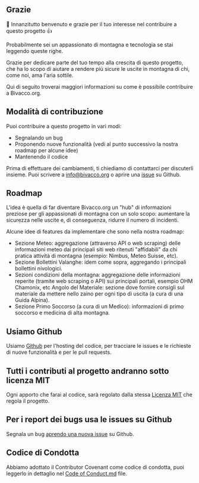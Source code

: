 ## Grazie

👋 Innanzitutto benvenuto e grazie per il tuo interesse nel contribuire a questo progetto 👍

Probabilmente sei un appassionato di montagna e tecnologia se stai leggendo queste righe. 

Grazie per dedicare parte del tuo tempo alla crescita di questo progetto, che ha lo scopo di aiutare a rendere più sicure le uscite in montagna di chi, come noi, ama l'aria sottile.

Qui di seguito troverai maggiori informazioni su come è possibile contribuire a Bivacco.org.

## Modalità di contribuzione

Puoi contribuire a questo progetto in vari modi:

-   Segnalando un bug
-   Proponendo nuove funzionalità (vedi al punto successivo la nostra roadmap per alcune idee)
-   Mantenendo il codice

Prima di effettuare dei cambiamenti, ti chiediamo di contattarci per discuterli insieme. Puoi scrivere a info@bivacco.org o aprire una [issue](https://github.com/SeaOfDreams/Bivacco.org/issues) su Github.

## Roadmap
L'idea è quella di far diventare Bivacco.org un "hub" di informazioni preziose per gli appassionati di montagna con un solo scopo: aumentare la sicurezza nelle uscite e, di conseguenza, ridurre il numero di incidenti.  

Alcune idee di features da implementare che sono nella nostra roadmap:
- Sezione Meteo: aggregazione (attraverso API o web scraping) delle informazioni meteo dai principali siti web ritenuti "affidabili" da chi pratica attività di montagna (esempio: Nimbus, Meteo Suisse, etc).
- Sezione Bollettini Valanghe: idem come sopra, aggregando i principali bollettini nivologici.
- Sezioni condizioni della montagna: aggregazione delle informazioni reperite (tramite web scraping o API) sui principali portali, esempio OHM Chamonix, etc
Angolo del Materiale: sezione dove fornire consigli sul materiale da mettere nello zaino per ogni tipo di uscita (a cura di una Guida Alpina).
- Sezione Primo Soccorso (a cura di un Medico): informazioni di primo soccorso e medicina di alta montagna.

## Usiamo Github
Usiamo [Github](https://github.com/SeaOfDreams/Bivacco.org) per l'hosting del codice, per tracciare le issues e le richieste di nuove funzionalità e per le pull requests. 

## Tutti i contributi al progetto andranno sotto licenza MIT 

Ogni apporto che farai al codice, sarà regolato dalla stessa [Licenza MIT](http://choosealicense.com/licenses/mit/)  che regola il progetto.

## Per i report dei bugs usa le issues su Github


Segnala un bug [aprendo una nuova issue](https://github.com/SeaOfDreams/Bivacco.org/issues) su Github.

## Codice di Condotta
Abbiamo adottato il Contributor Covenant come codice di condotta, puoi leggerlo in dettaglio nel [Code of Conduct.md](/Code_of_Conduct.md) file.